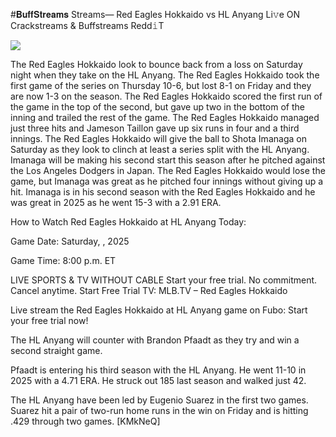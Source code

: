#𝐁𝐮𝐟𝐟𝐒𝐭𝐫𝐞𝐚𝐦𝐬 Streams— Red Eagles Hokkaido vs HL Anyang Li𝚟e ON Crackstreams & Buffstreams Redd𝚒T  
  
  
[![](https://i.imgur.com/qSNzIqt.png)](https://movie.rssnews.media/mdboCoUE.php)  
  
The Red Eagles Hokkaido look to bounce back from a loss on Saturday night when they take on the HL Anyang. The Red Eagles Hokkaido took the first game of the series on Thursday 10-6, but lost 8-1 on Friday and they are now 1-3 on the season. The Red Eagles Hokkaido scored the first run of the game in the top of the second, but gave up two in the bottom of the inning and trailed the rest of the game. The Red Eagles Hokkaido managed just three hits and Jameson Taillon gave up six runs in four and a third innings. The Red Eagles Hokkaido will give the ball to Shota Imanaga on Saturday as they look to clinch at least a series split with the HL Anyang. Imanaga will be making his second start this season after he pitched against the Los Angeles Dodgers in Japan. The Red Eagles Hokkaido would lose the game, but Imanaga was great as he pitched four innings without giving up a hit. Imanaga is in his second season with the Red Eagles Hokkaido and he was great in 2025 as he went 15-3 with a 2.91 ERA.

How to Watch Red Eagles Hokkaido at HL Anyang Today:

Game Date: Saturday, , 2025

Game Time: 8:00 p.m. ET

LIVE SPORTS & TV WITHOUT CABLE
Start your free trial. No commitment. Cancel anytime.
Start Free Trial
TV: MLB.TV – Red Eagles Hokkaido

Live stream the Red Eagles Hokkaido at HL Anyang game on Fubo: Start your free trial now!

The HL Anyang will counter with Brandon Pfaadt as they try and win a second straight game.

Pfaadt is entering his third season with the HL Anyang. He went 11-10 in 2025 with a 4.71 ERA. He struck out 185 last season and walked just 42.

The HL Anyang have been led by Eugenio Suarez in the first two games. Suarez hit a pair of two-run home runs in the win on Friday and is hitting .429 through two games. [KMkNeQ]